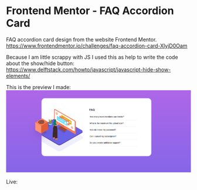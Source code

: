 # Frontend Mentor - FAQ Accordion Card

FAQ accordion card design from the website Frontend Mentor.
https://www.frontendmentor.io/challenges/faq-accordion-card-XlyjD0Oam

Because I am little scrappy with JS I used this as help to write the code about the show/hide button: https://www.delftstack.com/howto/javascript/javascript-hide-show-elements/

This is the preview I made:
![](FinishedPreview.png)

Live: 

